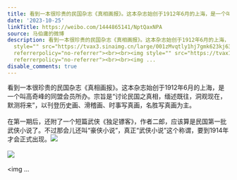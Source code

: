 ```yaml
---
title: 看到一本很珍贵的民国杂志《真相画报》。这本杂志始创于1912年6月的上海，是一个叫高奇峰的同盟会员所办。宗旨是“讨论民国之真相，缅述既往，洞观现在，默测将...
date: '2023-10-25'
linkTitle: https://weibo.com/1444865141/NptQaxNPA
source: 马伯庸的微博
description: 看到一本很珍贵的民国杂志《真相画报》。这本杂志始创于1912年6月的上海，是一个叫高奇峰的同盟会员所办。宗旨是“讨论民国之真相，缅述既往，洞观现在，默测将来”，以刊登历史画、滑稽画、时事写真画，名胜写真画为主。<br><br>在第一期后，还附了一个短篇武侠《独足镖客》，作者二郎，应该算是民国第一批武侠小说了。不过那会儿还叫“豪侠小说”，真正“武侠小说”这个称谓，要到1914年才会正式出现。<img
  style="" src="https://tvax3.sinaimg.cn/large/001zMvqtly1hj7gmk623kj63b04eox6t02.jpg"
  referrerpolicy="no-referrer"><br><br><img style="" src="https://tvax1.sinaimg.cn/large/001zMvqtly1hj7gmmnj4ij62c0340kjn02.jpg"
  referrerpolicy="no-referrer"><br><br><img ...
disable_comments: true
---
```

看到一本很珍贵的民国杂志《真相画报》。这本杂志始创于1912年6月的上海，是一个叫高奇峰的同盟会员所办。宗旨是“讨论民国之真相，缅述既往，洞观现在，默测将来”，以刊登历史画、滑稽画、时事写真画，名胜写真画为主。<br><br>在第一期后，还附了一个短篇武侠《独足镖客》，作者二郎，应该算是民国第一批武侠小说了。不过那会儿还叫“豪侠小说”，真正“武侠小说”这个称谓，要到1914年才会正式出现。<img style="" src="https://tvax3.sinaimg.cn/large/001zMvqtly1hj7gmk623kj63b04eox6t02.jpg" referrerpolicy="no-referrer"><br><br><img style="" src="https://tvax1.sinaimg.cn/large/001zMvqtly1hj7gmmnj4ij62c0340kjn02.jpg" referrerpolicy="no-referrer"><br><br><img ...